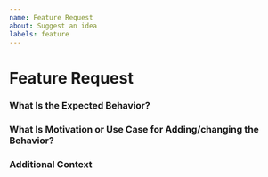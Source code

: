 ```yaml
---
name: Feature Request
about: Suggest an idea
labels: feature
---
```

<!-- How to create task lists with clickable checkboxes: -->
<!-- https://help.github.com/en/articles/about-task-lists -->
# Feature Request

### What Is the Expected Behavior?
<!-- A clear and concise description of the feature. -->


### What Is Motivation or Use Case for Adding/changing the Behavior?
<!-- A clear and concise description of the reasons to implement this. -->


### Additional Context
<!-- Please add any other context or screenshots about the feature request here. -->
